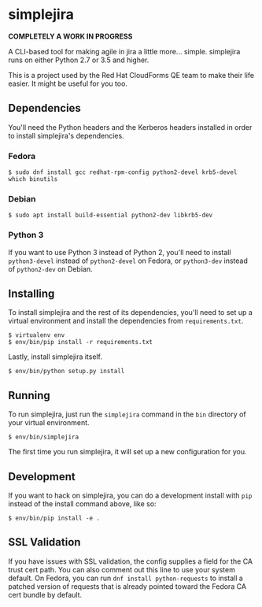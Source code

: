 # simplejira

**COMPLETELY A WORK IN PROGRESS**

A CLI-based tool for making agile in jira a little more... simple. simplejira runs on either Python
2.7 or 3.5 and higher.

This is a project used by the Red Hat CloudForms QE team to make their life easier. It might be
useful for you too.

## Dependencies
You'll need the Python headers and the Kerberos headers installed in order to install simplejira's
dependencies.

### Fedora

```
$ sudo dnf install gcc redhat-rpm-config python2-devel krb5-devel which binutils
```

### Debian

```
$ sudo apt install build-essential python2-dev libkrb5-dev
```

### Python 3

If you want to use Python 3 instead of Python 2, you'll need to install `python3-devel` instead of
`python2-devel` on Fedora, or `python3-dev` instead of `python2-dev` on Debian.

## Installing

To install simplejira and the rest of its dependencies, you'll need to set up a virtual environment
and install the dependencies from `requirements.txt`.

```
$ virtualenv env
$ env/bin/pip install -r requirements.txt
```

Lastly, install simplejira itself.

```
$ env/bin/python setup.py install
```

## Running

To run simplejira, just run the `simplejira` command in the `bin` directory of your virtual
environment.

```
$ env/bin/simplejira
```

The first time you run simplejira, it will set up a new configuration for you.

## Development

If you want to hack on simplejira, you can do a development install with `pip` instead of the
install command above, like so:

```
$ env/bin/pip install -e .
```

## SSL Validation

If you have issues with SSL validation, the config supplies a field for the CA trust cert path. You
can also comment out this line to use your system default. On Fedora, you can run
`dnf install python-requests` to install a patched version of requests that is already pointed
toward the Fedora CA cert bundle by default.
